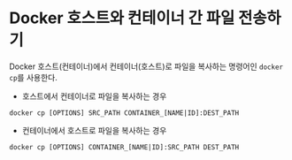 # Docker 호스트와 컨테이너 간 파일 전송하기

Docker 호스트(컨테이너)에서 컨테이너(호스트)로 파일을 복사하는 명령어인 `docker cp`를 사용한다.

- 호스트에서 컨테이너로 파일을 복사하는 경우

```shell
docker cp [OPTIONS] SRC_PATH CONTAINER_[NAME|ID]:DEST_PATH
```

- 컨테이너에서 호스트로 파일을 복사하는 경우

```shell
docker cp [OPTIONS] CONTAINER_[NAME|ID]:SRC_PATH DEST_PATH
```
